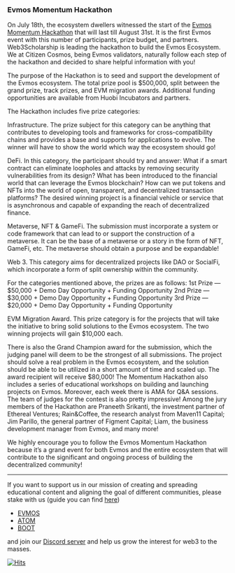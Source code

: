 ### Evmos Momentum Hackathon

On July 18th, the ecosystem dwellers witnessed the start of the [Evmos Momentum Hackathon](https://momentumhack.evmos.org/) that will last till August 31st. It is the first Evmos event with this number of participants, prize budget, and partners. Web3Scholarship is leading the hackathon to build the Evmos Ecosystem. We at Citizen Cosmos, being Evmos validators, naturally follow each step of the hackathon and decided to share helpful information with you!

The purpose of the Hackathon is to seed and support the development of the Evmos ecosystem. The total prize pool is $500,000, split between the grand prize, track prizes, and EVM migration awards. Additional funding opportunities are available from Huobi Incubators and partners. 

The Hackathon includes five prize categories:

Infrastructure. The prize subject for this category can be anything that contributes to developing tools and frameworks for cross-compatibility chains and provides a base and supports for applications to evolve. The winner will have to show the world which way the ecosystem should go!

DeFi. In this category, the participant should try and answer: What if a smart contract can eliminate loopholes and attacks by removing security vulnerabilities from its design? What has been introduced to the financial world that can leverage the Evmos blockchain? How can we put tokens and NFTs into the world of open, transparent, and decentralized transaction platforms? The desired winning project is a financial vehicle or service that is asynchronous and capable of expanding the reach of decentralized finance. 

Metaverse, NFT & GameFi. The submission must incorporate a system or code framework that can lead to or support the construction of a metaverse. It can be the base of a metaverse or a story in the form of NFT, GameFi, etc. The metaverse should obtain a purpose and be expandable!

Web 3. This category aims for decentralized projects like DAO or SocialFi, which incorporate a form of split ownership within the community. 

For the categories mentioned above, the prizes are as follows:
1st Prize — $50,000 + Demo Day Opportunity + Funding Opportunity
2nd Prize — $30,000 + Demo Day Opportunity + Funding Opportunity
3rd Prize — $20,000 + Demo Day Opportunity + Funding Opportunity

EVM Migration Award. This prize category is for the projects that will take the initiative to bring solid solutions to the Evmos ecosystem. The two winning projects will gain $10,000 each. 

There is also the Grand Champion award for the submission, which the judging panel will deem to be the strongest of all submissions. The project should solve a real problem in the Evmos ecosystem, and the solution should be able to be utilized in a short amount of time and scaled up. The award recipient will receive $80,000! 
The Momentum Hackathon also includes a series of educational workshops on building and launching projects on Evmos. Moreover, each week there is AMA for Q&A sessions. 
The team of judges for the contest is also pretty impressive! Among the jury members of the Hackathon are Praneeth Srikanti, the investment partner of Ethereal Ventures; Rain&Coffee, the research analyst from Maven11 Capital; Jim Parillo, the general partner of Figment Capital; Liam, the business development manager from Evmos, and many more! 

We highly encourage you to follow the Evmos Momentum Hackathon because it’s a grand event for both Evmos and the entire ecosystem that will contribute to the significant and ongoing process of building the decentralized community! 

------------------------------------------------------------------------------------------------------------------------------------------------------------------

If you want to support us in our mission of creating and spreading educational content and aligning the goal of different communities, please stake with us (guide you can find [here](https://www.citizencosmos.space/staking)) 
- [EVMOS](https://www.mintscan.io/evmos/validators/evmosvaloper1mtwvpdd57gpkyejd566s24afr9zm5ryq8gwpvj) 
- [ATOM](https://www.mintscan.io/cosmos/validators/cosmosvaloper1e859xaue4k2jzqw20cv6l7p3tmc378pc3k8g2u) 
- [BOOT](https://cyb.ai/network/bostrom/hero/bostromvaloper1f7nx65pmayfenpfwzwaamwas4ygmvalqj6dz5r)

and join our [Discord server](https://discord.gg/kJaG3EucCX) and help us grow the interest for web3 to the masses.


[![Hits](https://hits.seeyoufarm.com/api/count/incr/badge.svg?url=https%3A%2F%2Fcitizen-cosmos.github.io%2Fblog%2Fmomentum.html&count_bg=%2379C83D&title_bg=%23555555&icon=&icon_color=%23E7E7E7&title=hits&edge_flat=false)](https://hits.seeyoufarm.com) 
